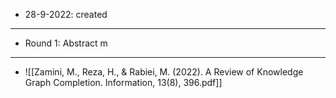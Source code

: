 - 28-9-2022: created

---
- Round 1: Abstract
m 
---

- ![[Zamini, M., Reza, H., & Rabiei, M. (2022). A Review of Knowledge Graph Completion. Information, 13(8), 396.pdf]]